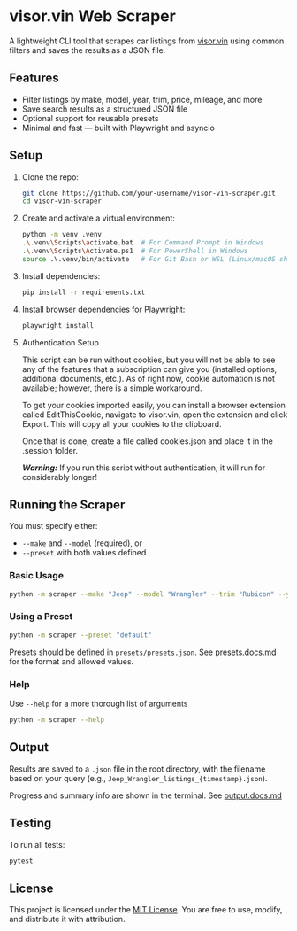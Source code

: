 # visor.vin Web Scraper

A lightweight CLI tool that scrapes car listings from [visor.vin](https://visor.vin) using common filters and saves the results as a JSON file.


## Features

- Filter listings by make, model, year, trim, price, mileage, and more
- Save search results as a structured JSON file
- Optional support for reusable presets
- Minimal and fast — built with Playwright and asyncio


## Setup

1. Clone the repo:
   ```bash
   git clone https://github.com/your-username/visor-vin-scraper.git
   cd visor-vin-scraper
   ```

2. Create and activate a virtual environment:
   ```bash
   python -m venv .venv
   .\.venv\Scripts\activate.bat  # For Command Prompt in Windows
   .\.venv\Scripts\Activate.ps1  # For PowerShell in Windows
   source .\.venv/bin/activate   # For Git Bash or WSL (Linux/macOS shells)
   ```

3. Install dependencies:
   ```bash
   pip install -r requirements.txt
   ```

4. Install browser dependencies for Playwright:
   ```bash
   playwright install
   ```

5. Authentication Setup
   
   This script can be run without cookies, but you will not be able to see any of the features that a subscription can give you (installed options, additional documents, etc.). As of right now, cookie automation is not available; however, there is a simple workaround.

   To get your cookies imported easily, you can install a browser extension called EditThisCookie, navigate to visor.vin, open the extension and click Export. This will copy all your cookies to the clipboard.

   Once that is done, create a file called cookies.json and place it in the .session folder.

   ***Warning:*** If you run this script without authentication, it will run for considerably longer!


## Running the Scraper

You must specify either:

- `--make` and `--model` (required), or
- `--preset` with both values defined

### Basic Usage

```bash
python -m scraper --make "Jeep" --model "Wrangler" --trim "Rubicon" --year "2023 2024" --sort "Newest"
```

### Using a Preset

```bash
python -m scraper --preset "default"
```

Presets should be defined in `presets/presets.json`. See [presets.docs.md](presets/presets.docs.md) for the format and allowed values.

### Help

Use `--help` for a more thorough list of arguments

```bash
python -m scraper --help
```


## Output

Results are saved to a `.json` file in the root directory, with the filename based on your query (e.g., `Jeep_Wrangler_listings_{timestamp}.json`).

Progress and summary info are shown in the terminal. See [output.docs.md](output/output.docs.md)


## Testing

To run all tests:

```bash
pytest
```


## License

This project is licensed under the [MIT License](https://opensource.org/licenses/MIT). You are free to use, modify, and distribute it with attribution.
